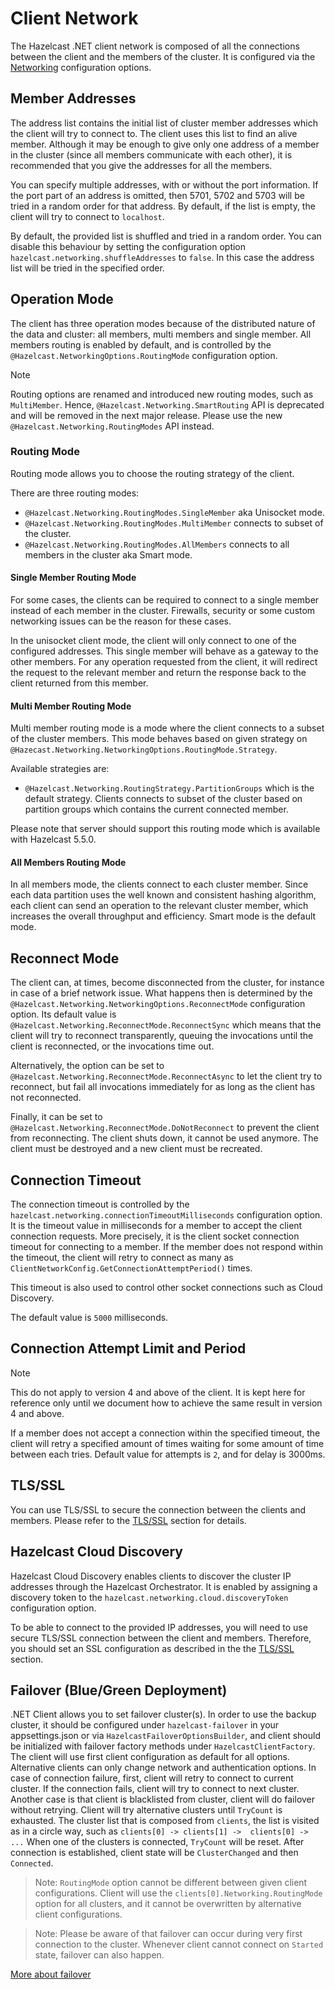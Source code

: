 # Client Network

The Hazelcast .NET client network is composed of all the connections between the client and the members of the cluster. It is configured via the [Networking](configuration/options.md#networking) configuration options.

## Member Addresses

The address list contains the initial list of cluster member addresses which the client will try to connect to. The client uses this
list to find an alive member. Although it may be enough to give only one address of a member in the cluster
(since all members communicate with each other), it is recommended that you give the addresses for all the members.

You can specify multiple addresses, with or without the port information. If the port part of an address is omitted, then 5701, 5702 and 5703 will be tried in a random order for that address. By default, if the list is empty, the client will try to connect to `localhost`.

By default, the provided list is shuffled and tried in a random order. You can disable this behaviour by setting the configuration option `hazelcast.networking.shuffleAddresses` to `false`. In this case the address list will be tried in the specified order. 

## Operation Mode
The client has three operation modes because of the distributed nature of the data and cluster: all members, multi members and single member. All members routing is enabled by default, and is controlled by the `@Hazelcast.NetworkingOptions.RoutingMode` configuration option.

> [!NOTE]
> Routing options are renamed and introduced new routing modes, such as `MultiMember`. Hence, `@Hazelcast.Networking.SmartRouting` API is deprecated and will be removed in the next major release. Please use the new `@Hazelcast.Networking.RoutingModes` API instead.


### Routing Mode

Routing mode allows you to choose the routing strategy of the client. 

There are three routing modes:
* `@Hazelcast.Networking.RoutingModes.SingleMember` aka Unisocket mode.
* `@Hazelcast.Networking.RoutingModes.MultiMember` connects to subset of the cluster.
* `@Hazelcast.Networking.RoutingModes.AllMembers` connects to all members in the cluster aka Smart mode.

#### Single Member Routing Mode

For some cases, the clients can be required to connect to a single member instead of each member in the cluster. Firewalls, security or some custom networking issues can be the reason for these cases.

In the unisocket client mode, the client will only connect to one of the configured addresses. This single member will behave as a gateway to the other members. For any operation requested from the client, it will redirect the request to the relevant member and return the response back to the client returned from this member.
#### Multi Member Routing Mode
Multi member routing mode is a mode where the client connects to a subset of the cluster members. This mode behaves based
on given strategy on `@Hazecast.Networking.NetworkingOptions.RoutingMode.Strategy`.

Available strategies are:
* `@Hazelcast.Networking.RoutingStrategy.PartitionGroups` which is the default strategy. Clients connects to subset of the cluster based on partition groups which contains the current connected member. 

Please note that server should support this routing mode which is available with Hazelcast 5.5.0.

#### All Members Routing Mode
In all members mode, the clients connect to each cluster member. Since each data partition uses the well known and consistent hashing algorithm, each client can send an operation to the relevant cluster member, which increases the overall throughput and efficiency. Smart mode is the default mode.

## Reconnect Mode

The client can, at times, become disconnected from the cluster, for instance in case of a brief network issue. What happens then is determined by the `@Hazelcast.Networking.NetworkingOptions.ReconnectMode` configuration option. Its default value is `@Hazelcast.Networking.ReconnectMode.ReconnectSync` which means that the client will try to reconnect transparently, queuing the invocations until the client is reconnected, or the invocations time out.

Alternatively, the option can be set to `@Hazelcast.Networking.ReconnectMode.ReconnectAsync` to let the client try to reconnect, but fail all invocations immediately for as long as the client has not reconnected.

Finally, it can be set to `@Hazelcast.Networking.ReconnectMode.DoNotReconnect` to prevent the client from reconnecting. The client shuts down, it cannot be used anymore. The client must be destroyed and a new client must be recreated.

## Connection Timeout

The connection timeout is controlled by the `hazelcast.networking.connectionTimeoutMilliseconds` configuration option. It is the timeout value in milliseconds for a member to accept the client connection requests. More precisely, it is the client socket connection timeout for connecting to a member.
If the member does not respond within the timeout, the client will retry to connect as many as `ClientNetworkConfig.GetConnectionAttemptPeriod()` times.

This timeout is also used to control other socket connections such as Cloud Discovery.

The default value is `5000` milliseconds.

## Connection Attempt Limit and Period

> [!NOTE]
> This do not apply to version 4 and above of the client. It is kept here for reference only until we document how to achieve the same result in version 4 and above.

If a member does not accept a connection within the specified timeout, the client will retry a specified amount of times waiting for some amount of time  between each tries. Default value for attempts is `2`, and for delay is 3000ms.

## TLS/SSL

You can use TLS/SSL to secure the connection between the clients and members. Please refer to the [TLS/SSL](security/tlsssl.md) section for details.

## Hazelcast Cloud Discovery

Hazelcast Cloud Discovery enables clients to discover the cluster IP addresses through the Hazelcast Orchestrator. It is enabled by assigning a discovery token to the `hazelcast.networking.cloud.discoveryToken` configuration option.

To be able to connect to the provided IP addresses, you will need to use secure TLS/SSL connection between the client and members.
Therefore, you should set an SSL configuration as described in the the [TLS/SSL](security/tlsssl.md) section.

## Failover (Blue/Green Deployment)

.NET Client allows you to set failover cluster(s). In order to use the backup cluster, it should be configured under `hazelcast-failover` in your appsettings.json or via `HazelcastFailoverOptionsBuilder`, and client should be initialized with failover factory methods under `HazelcastClientFactory`. The client will use first client configuration as default for all options. Alternative clients can only change network and authentication options. In case of connection failure, first, client will retry to connect to current cluster. If the connection fails, client will try to connect to next cluster. Another case is that client is blacklisted from cluster, client will do failover without retrying. Client will try alternative clusters until `TryCount` is exhausted. The cluster list that is composed from `clients`, the list is visited as in a circle way, such as
`clients[0] -> clients[1] ->  clients[0] -> ...` When one of the clusters is connected, `TryCount` will be reset. After connection is established, client state will be `ClusterChanged` and then `Connected`.
> Note: `RoutingMode` option cannot be different between given client configurations. Client will use the `clients[0].Networking.RoutingMode` option for all clusters, and it cannot be overwritten by alternative client configurations.

> Note: Please be aware of that failover can occur during very first connection to the cluster. Whenever client cannot connect on `Started` state, failover can also happen. 

[More about failover](failover.md)